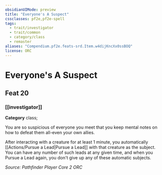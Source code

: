 ```yaml
---
obsidianUIMode: preview
title: "Everyone's A Suspect"
cssclasses: pf2e,pf2e-spell
tags:
  - trait/investigator
  - trait/common
  - category/class
  - remaster
aliases: "Compendium.pf2e.feats-srd.Item.w4dijKncXx0ssBOQ"
license: ORC
---
```

# Everyone's A Suspect
## Feat 20
### [[investigator]]

**Category** class; 




You are so suspicious of everyone you meet that you keep mental notes on how to defeat them all-even your own allies.

After interacting with a creature for at least 1 minute, you automatically [[Actions/Pursue a Lead|Pursue a Lead]] with that creature as the subject. You can have any number of such leads at any given time, and when you Pursue a Lead again, you don't give up any of these automatic subjects.

*Source: Pathfinder Player Core 2*
*ORC*
